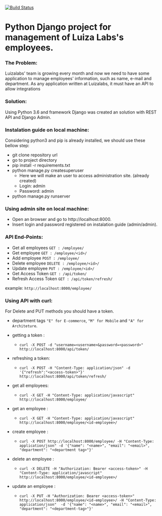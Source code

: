 [![Build Status](https://travis-ci.com/jeffersonkr/Luizalabs-Employee-Manager.svg?branch=master)](https://travis-ci.com/jeffersonkr/Luizalabs-Employee-Manager)

Python Django project for management of Luiza Labs's employees.
==================================================================

### The Problem:
Luizalabs' team is growing every month and now we need to have some application to manage
employees' information, such as name, e-mail and department. As any application written at
Luizalabs, it must have an API to allow integrations

### Solution:
Using Python 3.6 and framework Django was created an solution with REST API and Django Admin.

### Instalation guide on local machine:
Considering python3 and pip is already installed, we should use these bellow step:
 - git clone repository url
 - go to project directory
 - pip install -r requirements.txt
 - python manage.py createsuperuser
    - Here we will make an user to access administration site. (already created)
    - Login: admin
    - Password: admin
 - python manage.py runserver

### Using admin site on local machine:
 - Open an browser and go to http://localhost:8000.
 - Insert login and password registered on instalation guide (admin/admin).

### API End-Points:
 - Get all employees ` GET : /employee/ `
 - Get employee ` GET : /employee/<id>/ `
 - Add employee ` POST : /employee/ `
 - Delete employee ` DELETE : /employee/<id>/ `
 - Update employee ` PUT : /employee/<id>/ `
 - Get Access Token ` GET : /api/token/ `
 - Refresh Access Token ` GET : /api/token/refresh/ `

 example: `http://localhost:8000/employee/`

### Using API with curl:
For Delete and PUT methods you should have a token.<br>
 - department tags `"E" for E-commerce`, `"M" for Mobile` and `"A" for Architeture`.

 - getting a token : 
    - `curl -X POST -d "username=<username>&password=<password>" http://localhost:8000/api/token/`
 - refreshing a token: 
    - `curl -X POST -H "Content-Type: application/json" -d '{"refresh":"<access-token>"}' http://localhost:8000/api/token/refresh/`
 - get all employees: 
    - `curl -X GET -H "Content-Type: application/javascript" http://localhost:8000/employee/`
 - get an employee : 
    - `curl -X GET -H "Content-Type: application/javascript" http://localhost:8000/employee/<id-employee>/ `
 - create employee : 
    - `curl -X POST http://localhost:8000/employee/ -H "Content-Type: application/json" -d '{"name": "<name>", "email": "<email>", "department": "<department tag>"}' `
 - delete an employee : 
    - `curl -X DELETE -H "Authorization: Bearer <access-token>" -H "Content-Type: application/javascript" http://localhost:8000/employee/<id-employee>/ `
 - update an employee : 
    - `curl -X PUT -H "Authorization: Bearer <access-token>" http://localhost:8000/employee/<id-employee>/ -H "Content-Type: application/json"  -d '{"name": "<name>", "email": "<email>", "department": "<department-tag>"}' `

